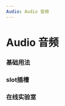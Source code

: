```yaml
---
Audio: Audio 音频
---
```


# Audio 音频

### 基础用法

<ClientOnly>
<field-audio-demo blockName="audioField1" onlineDemo="https://codepen.io/w3cmark/pen/abojRde"/>
</ClientOnly>

### slot插槽

<ClientOnly>
<field-audio-demo blockName="audioField2" />
</ClientOnly>

### 在线实验室
<ClientOnly>
<ams-config name="audio" type="field"/>
</ClientOnly>
